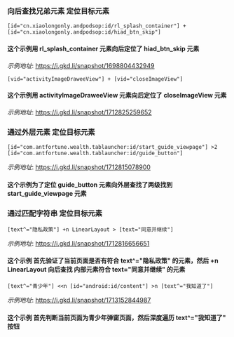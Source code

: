 ### 向后查找兄弟元素 定位目标元素

```text
[id="cn.xiaolongonly.andpodsop:id/rl_splash_container"] + [id="cn.xiaolongonly.andpodsop:id/hiad_btn_skip"]
```
#### 这个示例用 rl_splash_container 元素向后定位了 hiad_btn_skip 元素
_示例地址_: https://i.gkd.li/snapshot/1698804432949

```text
[vid="activityImageDraweeView"] + [vid="closeImageView"]
```
#### 这个示例用 activityImageDraweeView 元素向后定位了 closeImageView 元素
_示例地址_: https://i.gkd.li/snapshot/1712825259652

### 通过外层元素 定位目标元素
```text
[id="com.antfortune.wealth.tablauncher:id/start_guide_viewpage"] >2 [id="com.antfortune.wealth.tablauncher:id/guide_button"]
```
_示例地址_: https://i.gkd.li/snapshot/1712815078900
#### 这个示例为了定位 guide_button 元素向外层查找了两级找到 start_guide_viewpage 元素
 
### 通过匹配字符串 定位目标元素 
```text
[text^="隐私政策"] +n LinearLayout > [text="同意并继续"]
```
_示例地址_: https://i.gkd.li/snapshot/1712816656651
#### 这个示例 首先验证了当前页面是否有符合 text^="隐私政策" 的元素，然后 +n LinearLayout 向后查找 内部元素符合 text="同意并继续" 的元素

```text
[text^="青少年"] <<n [id="android:id/content"] >n [text^="我知道了"]
```
_示例地址_: https://i.gkd.li/snapshot/1713152844987
#### 这个示例 首先判断当前页面为青少年弹窗页面，然后深度遍历 text^="我知道了" 按钮















